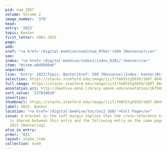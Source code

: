 ```yaml
---
pid: num_2957
volume: Volume 2
image_number: '378'
head:
entry: '2022'
topic: Banter
first_letter: 2001-2025
page:
add:
xref: "<a href='/digital-beehive/num3/num_0764/'>589 [Nonsense]</a>"
see:
index: "<a href='/digital-beehive/index1/index_0281/'>banter</a>"
item: "#item-a0d8089a6"
unparsed:
line: 'Entry: 2022|Topic: Banter|Xref: 589 [Nonsense]|Index: banter|#item-a0d8089a6'
selection: https://stacks.stanford.edu/image/iiif/fm855tg5659/1607_0845/867,628,2805,612/full/0/default.jpg
full_image: https://stacks.stanford.edu/image/iiif/fm855tg5659/1607_0845/full/full/0/default.jpg
annotation_uri: http://beehive-anno.library.upenn.edu/annotation/1679493894453
sort_value: '237810628'
insertion:
thumbnail: https://stacks.stanford.edu/image/iiif/fm855tg5659/1607_0845/867,628,600,180/250,/0/default.jpg
label: 2022. Banter
location: "<a href='/digital-beehive/toc/toc2_368/'>Full Page</a>"
issue: A bracket in the left margin implies that the cross-reference to 589 [Nonsense]
  is shared between this entry and the following entry on the same page of the Alvearium,
  2023 [Bantering].
also_in_entry:
order: '021'
layout: alpha_item
collection: num9
---
```

